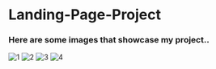 # Landing-Page-Project

### Here are some images that showcase my project..

![1](https://user-images.githubusercontent.com/77072496/190711817-54b61e3e-2937-4cc9-9953-c94327028566.png)
![2](https://user-images.githubusercontent.com/77072496/190711826-28d125cb-f6fe-42ed-a1b8-2c01b023a47f.png)
![3](https://user-images.githubusercontent.com/77072496/190711834-6cf5780a-7116-4bc7-b7cf-af1706008f4f.png)
![4](https://user-images.githubusercontent.com/77072496/190711838-24279b71-b041-424c-b942-e265c51a84b2.png)
